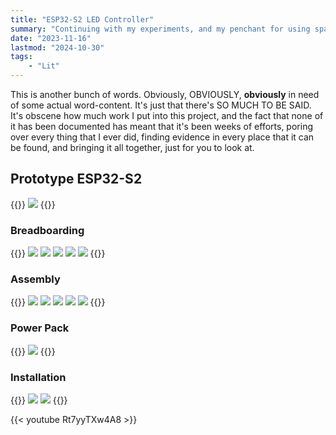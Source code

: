 ```yaml
---
title: "ESP32-S2 LED Controller"
summary: "Continuing with my experiments, and my penchant for using spare parts, I built another controller using the ESP32-S2. I equipped it with a rotary encoder, however my prime interest was in seeing how limited the S2 was compared to the S3, when being tasked with audio processing. The answer was quite - it did in fact work, however it came at the cost of UI responsiveness, with the web server often slowing to a crawl, and the audio processing time entering into the DANGER ZONE."
date: "2023-11-16"
lastmod: "2024-10-30"
tags:
    - "Lit"
---
```


This is another bunch of words. Obviously, OBVIOUSLY, **obviously** in need of some 
actual word-content. It's just that there's SO MUCH TO BE SAID. It's obscene how much 
work I put into this project, and the fact that none of it has been documented has meant that 
it's been weeks of efforts, poring over every thing that I ever did, finding evidence in every 
place that it can be found, and bringing it all together, just for you to look at.

## Prototype ESP32-S2

{{<gallery>}}
<img src="Lolin_S2_Mini.jpg" class="grid-w50 md:grid-w33" />
{{</gallery>}}

### Breadboarding
{{<gallery>}}
<img src="ESP32_S2_Breadboarding.jpg" class="grid-w50 md:grid-w33" />
<img src="ESP32_S2_Interface_Breadboard.jpg" class="grid-w50 md:grid-w33" />
<img src="ESP32_S2_Breadboard_Side_View.jpg" class="grid-w50 md:grid-w33" />
<img src="ESP32_S2_Breadboard_45_Degree_Angle.jpg" class="grid-w50 md:grid-w33" />
<img src="ESP32_S2_Breadboard_40_Degree_Angle.jpg" class="grid-w50 md:grid-w33" />
{{</gallery>}}

### Assembly

{{<gallery>}}
<img src="S2_Mini_Protoboard.jpg" class="grid-w50 md:grid-w33" />
<img src="ESP32_S2_Case_With_Rotary_Encoder.jpg" class="grid-w50 md:grid-w33" />
<img src="ESP32_S2_Installed_In_Case.jpg" class="grid-w50 md:grid-w33" />
<img src="ESP32_S2_Installed_In_Case_Back_View.jpg" class="grid-w50 md:grid-w33" />
<img src="ESP32_S2_Installed_In_Case_Top_View_Microphone.jpg" class="grid-w50 md:grid-w33" />
{{</gallery>}}

### Power Pack
{{<gallery>}}
<img src="ESP32_S2_5000mAh_Power_Pack.jpg" class="grid-w50" />
{{</gallery>}}

### Installation
{{<gallery>}}
<img src="ESP32_S2_Wall_Mount_Close_Up.jpg" class="grid-w50" />
<img src="ESP32_S2_Mounted_On_Wall.jpg" class="grid-w50" />
{{</gallery>}}

{{< youtube Rt7yyTXw4A8 >}}


